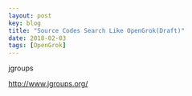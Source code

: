 ```yaml
---
layout: post
key: blog
title: "Source Codes Search Like OpenGrok(Draft)"
date: 2018-02-03
tags: [OpenGrok]
---
```


> 

jgroups

http://www.jgroups.org/
